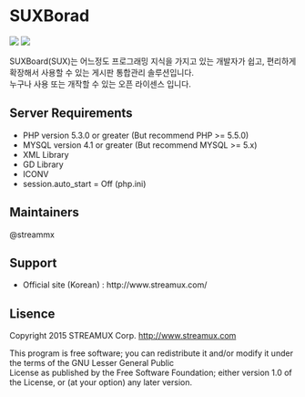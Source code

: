 # SUXBorad

<a src='http://www.streamux.com'><img src='https://camo.githubusercontent.com/c634598fc183acde39ca6e4552f53fd8a29e7cb1/68747470733a2f2f7472617669732d63692e6f72672f787072657373656e67696e652f78652d636f72652e7376673f6272616e63683d6d6173746572'/></a> <a src='http://www.streamux.com'><img src='https://camo.githubusercontent.com/17c1e46b87e4e46a9f599565a613b2a72b905a95/687474703a2f2f696d672e736869656c64732e696f2f62616467652f6c6963656e73652d474e552532304c47504c2d627269676874677265656e2e737667'/></a>

SUXBoard(SUX)는 어느정도 프로그래밍 지식을 가지고 있는 개발자가 쉽고, 편리하게 확장해서 사용할 수 있는 게시판 통합관리 솔루션입니다.
<br>누구나 사용 또는 개작할 수 있는 오픈 라이센스 입니다.


<h2>Server Requirements</h2>

<ul>
  <li>PHP version 5.3.0 or greater (But recommend PHP >= 5.5.0)</li>
  <li>MYSQL version 4.1 or greater (But recommend MYSQL >= 5.x)</li>
  <li>XML Library</li>
  <li>GD Library</li>
  <li>ICONV</li>
  <li>session.auto_start = Off (php.ini)</li>
</ul>

<h2>Maintainers</h2>
@streammx

<h2>Support</h2>

<ul>
  <li>Official site (Korean) : http://www.streamux.com/</li>
</ul>

<h2>Lisence</h2>

Copyright 2015 STREAMUX Corp. http://www.streamux.com

This program is free software; you can redistribute it and/or modify it under the terms of the GNU Lesser General Public<br>License as published by the Free Software Foundation; either version 1.0 of the License, or (at your option) any later version.
